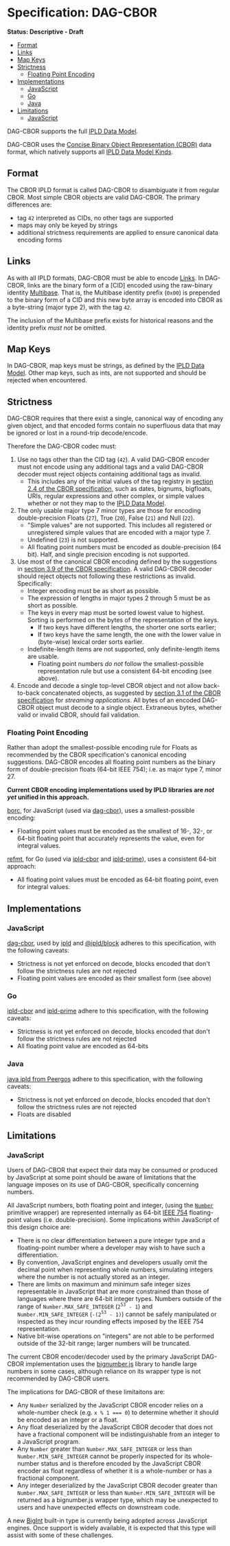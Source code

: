 # Specification: DAG-CBOR

**Status: Descriptive - Draft**

* [Format](#format)
* [Links](#links)
* [Map Keys](#map-keys)
* [Strictness](#strictness)
  * [Floating Point Encoding](#floating-point-encoding)
* [Implementations](#implementations)
  * [JavaScript](#javascript)
  * [Go](#go)
  * [Java](#java)
* [Limitations](#limitations)
  * [JavaScript](#javascript-1)

DAG-CBOR supports the full [IPLD Data Model].

DAG-CBOR uses the [Concise Binary Object Representation (CBOR)] data format, which natively supports all [IPLD Data Model Kinds].

## Format

The CBOR IPLD format is called DAG-CBOR to disambiguate it from regular CBOR. Most simple CBOR objects are valid DAG-CBOR. The primary differences are:
  * tag `42` interpreted as CIDs, no other tags are supported
  * maps may only be keyed by strings
  * additional strictness requirements are applied to ensure canonical data encoding forms

## Links

As with all IPLD formats, DAG-CBOR must be able to encode [Links]. In DAG-CBOR, links are the binary form of a [CID] encoded using the raw-binary identity [Multibase]. That is, the Multibase identity prefix (`0x00`) is prepended to the binary form of a CID and this new byte array is encoded into CBOR as a byte-string (major type 2), with the tag `42`.

The inclusion of the Multibase prefix exists for historical reasons and the identity prefix *must not* be omitted.

## Map Keys

In DAG-CBOR, map keys must be strings, as defined by the [IPLD Data Model]. Other map keys, such as ints, are not supported and should be rejected when encountered.

## Strictness

DAG-CBOR requires that there exist a single, canonical way of encoding any given object, and that encoded forms contain no superfluous data that may be ignored or lost in a round-trip decode/encode.

Therefore the DAG-CBOR codec must:

1. Use no tags other than the CID tag (`42`). A valid DAG-CBOR encoder must not encode using any additional tags and a valid DAG-CBOR decoder must reject objects containing additional tags as invalid.
   * This includes any of the initial values of the tag registry in [section 2.4 of the CBOR specification], such as dates, bignums, bigfloats, URIs, regular expressions and other complex, or simple values whether or not they map to the [IPLD Data Model].
2. The only usable major type 7 minor types are those for encoding double-precision Floats (`27`), True (`20`), False (`21`) and Null (`22`).
	 * "Simple values" are not supported. This includes all registered or unregistered simple values that are encoded with a major type 7.
	 * Undefined (`23`) is not supported.
	 * All floating point numbers must be encoded as double-precision (64 bit). Half, and single precision encoding is not supported.
3. Use most of the canonical CBOR encoding defined by the suggestions in [section 3.9 of the CBOR specification]. A valid DAG-CBOR decoder should reject objects not following these restrictions as invalid. Specifically:
   * Integer encoding must be as short as possible.
   * The expression of lengths in major types 2 through 5 must be as short as possible.
   * The keys in every map must be sorted lowest value to highest. Sorting is performed on the bytes of the representation of the keys.
     - If two keys have different lengths, the shorter one sorts earlier;
     - If two keys have the same length, the one with the lower value in (byte-wise) lexical order sorts earlier.
   * Indefinite-length items are not supported, only definite-length items are usable.
	 * Floating point numbers _do not_ follow the smallest-possible representation rule but use a consistent 64-bit encoding (see above).
4. Encode and decode a single top-level CBOR object and not allow back-to-back concatenated objects, as suggested by [section 3.1 of the CBOR specification] for _streaming applications_. All bytes of an encoded DAG-CBOR object must decode to a single object. Extraneous bytes, whether valid or invalid CBOR, should fail validation.

### Floating Point Encoding

Rather than adopt the smallest-possible encoding rule for Floats as recommended by the CBOR specification's canonical encoding suggestions. DAG-CBOR encodes all floating point numbers as the binary form of double-precision floats (64-bit IEEE 754); i.e. as major type 7, minor 27.

**Current CBOR encoding implementations used by IPLD libraries are _not yet_ unified in this approach.**

[borc], for JavaScript (used via [dag-cbor]), uses a smallest-possible encoding:

 * Floating point values must be encoded as the smallest of 16-, 32-, or 64-bit floating point that accurately represents the value, even for integral values.

[refmt], for Go (used via [ipld-cbor] and [ipld-prime]), uses a consistent 64-bit approach:

 * All floating point values must be encoded as 64-bit floating point, even for integral values.

## Implementations

### JavaScript

[dag-cbor], used by [ipld] and [@ipld/block] adheres to this specification, with the following caveats:

 * Strictness is not yet enforced on decode, blocks encoded that don't follow the strictness rules are not rejected
 * Floating point values are encoded as their smallest form (see above)

### Go

[ipld-cbor] and [ipld-prime] adhere to this specification, with the following caveats:

 * Strictness is not yet enforced on decode, blocks encoded that don't follow the strictness rules are not rejected
 * All floating point value are encoded as 64-bits

### Java

[java ipld from Peergos](https://github.com/Peergos/Peergos/tree/master/src/peergos/shared/cbor) adhere to this specification, with the following caveats:

 * Strictness is not yet enforced on decode, blocks encoded that don't follow the strictness rules are not rejected
 * Floats are disabled

## Limitations

### JavaScript

Users of DAG-CBOR that expect their data may be consumed or produced by JavaScript at some point should be aware of limitations that the language imposes on its use of DAG-CBOR, specifically concerning numbers.

All JavaScript numbers, both floating point and integer, (using the [`Number`] primitive wrapper) are represented internally as 64-bit [IEEE 754] floating-point values (i.e. double-precision). Some implications within JavaScript of this design choice are:

 * There is no clear differentiation between a pure integer type and a floating-point number where a developer may wish to have such a differentiation.
 * By convention, JavaScript engines and developers usually omit the decimal point when representing whole numbers, simulating integers where the number is not actually stored as an integer.
 * There are limits on maximum and minimum safe integer sizes representable in JavaScript that are more constrained than those of languages where there are 64-bit integer types. Numbers outside of the range of `Number.MAX_SAFE_INTEGER` (`2`<sup>`53`</sup>` - 1`) and `Number.MIN_SAFE_INTEGER` (`-(2`<sup>`53`</sup>` - 1)`) cannot be safely manipulated or inspected as they incur rounding effects imposed by the IEEE 754 representation.
 * Native bit-wise operations on "integers" are not able to be performed outside of the 32-bit range; larger numbers will be truncated.

The current CBOR encoder/decoder used by the primary JavaScript DAG-CBOR implementation uses the [bignumber.js] library to handle large numbers in some cases, although reliance on its wrapper type is not recommended by DAG-CBOR users.

The implications for DAG-CBOR of these limitaitons are:

 * Any `Number` serialized by the JavaScript CBOR encoder relies on a whole-number check (e.g. `x % 1 === 0`) to determine whether it should be encoded as an integer or a float.
 * Any float deserialized by the JavaScript CBOR decoder that does not have a fractional component will be indistinguishable from an integer to a JavaScript program.
 * Any `Number` greater than `Number.MAX_SAFE_INTEGER` or less than `Number.MIN_SAFE_INTEGER` cannot be properly inspected for its whole-number status and is therefore encoded by the JavaScript CBOR encoder as float regardless of whether it is a whole-number or has a fractional component.
 * Any integer deserialized by the JavaScript CBOR decoder greater than `Number.MAX_SAFE_INTEGER` or less than `Number.MIN_SAFE_INTEGER` will be returned as a bignumber.js wrapper type, which may be unexpected to users and have unexpected effects on downstream code.

A new [BigInt] built-in type is currently being adopted across JavaScript engines. Once support is widely available, it is expected that this type will assist with some of these challenges.

[IPLD Data Model]: ../../data-model-layer/data-model.md
[Concise Binary Object Representation (CBOR)]: https://tools.ietf.org/html/rfc7049
[IPLD Data Model Kinds]: ../../data-model-layer/data-model.md#kinds
[Links]: ../../data-model-layer/data-model.md#link-kind
[CIDs]: ../CID.md
[Multibase]: https://github.com/multiformats/multibase
[section 2.4 of the CBOR specification]: https://tools.ietf.org/html/rfc7049#section-2.4
[section 3.9 of the CBOR specification]: https://tools.ietf.org/html/rfc7049#section-3.9
[section 3.1 of the CBOR specification]: https://tools.ietf.org/html/rfc7049#section-3.1
[borc]: https://github.com/dignifiedquire/borc
[dag-cbor]: https://github.com/ipld/js-ipld-dag-cbor/
[refmt]: https://github.com/polydawn/refmt/
[ipld-cbor]: https://github.com/ipfs/go-ipld-cbor
[ipld-prime]: http://github.com/ipld/go-ipld-prime
[ipld]: https://github.com/ipld/js-ipld
[@ipld/block]: https://github.com/ipld/js-block
[`Number`]: https://developer.mozilla.org/en-US/docs/Web/JavaScript/Reference/Global_Objects/Number
[IEEE 754]: https://en.wikipedia.org/wiki/Floating-point_arithmetic
[bignumber.js]: https://github.com/MikeMcl/bignumber.js
[BigInt]: https://developer.mozilla.org/en-US/docs/Web/JavaScript/Reference/Global_Objects/BigInt
